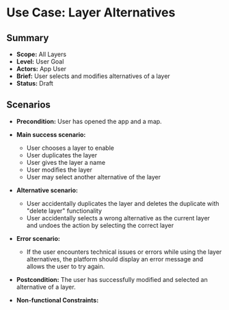 # Use Case: Layer Alternatives

## Summary

-   **Scope:** All Layers
-   **Level:** User Goal
-   **Actors:** App User
-   **Brief:** User selects and modifies alternatives of a layer
-   **Status:** Draft

## Scenarios

-   **Precondition:**
    User has opened the app and a map.
-   **Main success scenario:**

    -   User chooses a layer to enable
    -   User duplicates the layer
    -   User gives the layer a name
    -   User modifies the layer
    -   User may select another alternative of the layer

-   **Alternative scenario:**
    -   User accidentally duplicates the layer and deletes the duplicate with "delete layer" functionality
    -   User accidentally selects a wrong alternative as the current layer and undoes the action by selecting the correct layer
-   **Error scenario:**
    -   If the user encounters technical issues or errors while using the layer alternatives, the platform should display an error message and allows the user to try again.
-   **Postcondition:**
    The user has successfully modified and selected an alternative of a layer.
-   **Non-functional Constraints:**
